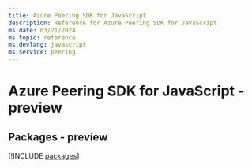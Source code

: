 ```yaml
---
title: Azure Peering SDK for JavaScript
description: Reference for Azure Peering SDK for JavaScript
ms.date: 03/21/2024
ms.topic: reference
ms.devlang: javascript
ms.service: peering
---
```

# Azure Peering SDK for JavaScript - preview
## Packages - preview
[!INCLUDE [packages](peering-index.md)]